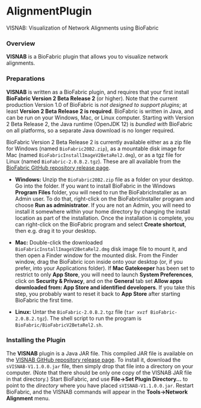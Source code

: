 # AlignmentPlugin
VISNAB: Visualization of Network Alignments using BioFabric

### Overview

__VISNAB__ is a BioFabric plugin that allows you to visualize network alignments.

### Preparations

__VISNAB__ is written as a BioFabric plugin, and requires that your first install __BioFabric Version 2 Beta Release 2__ (or higher). 
Note that the current production Version 1.0 of BioFabric is *not designed to support plugins*; at least
__Version 2 Beta Release 2 is required__. BioFabric is written in Java, and can be run on your Windows, Mac, 
or Linux computer. Starting with Version 2 Beta Release 2, the Java runtime (OpenJDK 12) is <i>bundled with</i> BioFabric on 
all platforms, so a separate Java download is no longer required.

BioFabric Version 2 Beta Release 2 is currently available either as a zip file for Windows (named `BioFabric20B2.zip`),
as a mountable disk image for Mac (named `BioFabricInstallImageV2BetaRel2.dmg`), or as a tgz file for Linux (named `BioFabric-2.0.B.2.tgz`).
These are all available from the [BioFabric GitHub repository release page](https://github.com/wjrl/BioFabric/releases/tag/V2.0Beta2). 

* __Windows:__  Unzip the `BioFabric20B2.zip` file as a folder on your desktop. Go into the folder. If you want to install 
BioFabric in the Windows __Program Files__ folder, you will need to run the BioFabricInstaller as an Admin user. To do that, 
right-click on the BioFabricInstaller program and choose __Run as administrator__. If you are not an Admin, you will need to 
install it somewhere within your home directory by changing the install location as part of the installation. Once the installation is 
complete, you can right-click on the BioFabric program and select __Create shortcut__, then e.g. drag it to your desktop.

* __Mac:__ Double-click the downloaded `BioFabricInstallImageV2BetaRel2.dmg` disk image file to mount it, and then 
open a Finder window for the mounted disk. From the Finder window, drag the BioFabric icon inside onto your desktop (or, if you prefer, 
into your Applications folder). If __Mac Gatekeeper__ has been set to restrict to only __App Store__, you will need to 
launch __System Preferences__, click on __Security & Privacy__, and on the __General__ tab set 
__Allow apps downloaded from: App Store and identified developers__. If you take this step, you probably want to reset it 
back to __App Store__ after starting BioFabric the first time. 

* __Linux:__ Untar the `BioFabric-2.0.B.2.tgz` file (`tar xvzf BioFabric-2.0.B.2.tgz`). The shell script
to run the program is `BioFabric/BioFabricV2BetaRel2.sh`.


### Installing the Plugin

The __VISNAB__ plugin is a Java JAR file. This compiled JAR file is available on the [VISNAB GitHub repository release page](https://github.com/wjrl/AlignmentPlugin/releases/tag/v1.1.0.0). To install it, download the `sVISNAB-V1.1.0.0.jar` file, then simply drop that file into
 a directory on your computer. (Note that there should be only one copy of the VISNAB JAR file in that directory.) 
 Start BioFabric, and use __File->Set Plugin Directory...__ to point to the *directory* where you have placed 
`sVISNAB-V1.1.0.0.jar`. Restart BioFabric, and the VISNAB commands will appear in the __Tools->Network Alignment__ menu.

